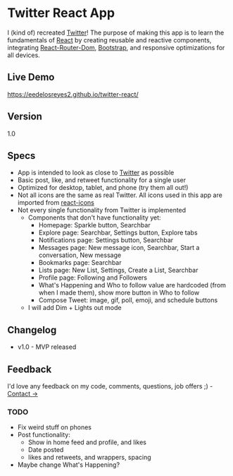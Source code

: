 # Twitter React App

I (kind of) recreated [Twitter](https://twitter.com/)! The purpose of making this app is to learn the fundamentals of [React](https://reactjs.org/) by creating reusable and reactive components, integrating [React-Router-Dom](https://www.npmjs.com/package/react-router-dom), [Bootstrap](https://www.npmjs.com/package/react-router-dom), and responsive optimizations for all devices.

## Live Demo

https://eedelosreyes2.github.io/twitter-react/

## Version

1.0

## Specs

-   App is intended to look as close to [Twitter](https://twitter.com/) as possible
-   Basic post, like, and retweet functionality for a single user
-   Optimized for desktop, tablet, and phone (try them all out!)
-   Not all icons are the same as real Twitter. All icons used in this app are imported from [react-icons](https://react-icons.github.io/react-icons/)
-   Not every single functionality from Twitter is implemented
    -   Components that don't have functionality yet:
        -   Homepage: Sparkle button, Searchbar
        -   Explore page: Searchbar, Settings button, Explore tabs
        -   Notifications page: Settings button, Searchbar
        -   Messages page: New message icon, Searchbar, Start a conversation, New message
        -   Bookmarks page: Searchbar
        -   Lists page: New List, Settings, Create a List, Searchbar
        -   Profile page: Following and Followers
        -   What's Happening and Who to follow value are hardcoded (from when I made them), show more button in Who to follow
        -   Compose Tweet: image, gif, poll, emoji, and schedule buttons
    -   I will add Dim + Lights out mode

## Changelog

-   v1.0 - MVP released

## Feedback

I'd love any feedback on my code, comments, questions, job offers ;) - [Contact ->](https://eedelosreyes2.github.io/#contact)

### TODO

-   Fix weird stuff on phones
-   Post functionality:
    -   Show in home feed and profile, and likes
    -   Date posted
    -   likes and retweets, and wrappers, spacing
-   Maybe change What's Happening?
